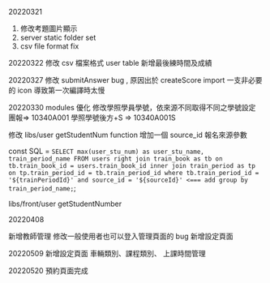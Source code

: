 20220321

1. 修改考題圖片顯示
2. server static folder set
3. csv file format fix

20220322
修改 csv 檔案格式
user table 新增最後練時間及成績

20220327
修改 submitAnswer bug , 原因出於 createScore import 一支非必要的 icon 導致第一次編譯時太慢

20220330
modules 優化
修改學照學員學號，依來源不同取得不同之學號設定
團報=> 10340A001
學照學號後方+S => 10340A001S

修改 libs/user getStudentNum function
增加一個 source_id 報名來源參數

const SQL = `SELECT max(user_stu_num) as user_stu_name, train_period_name FROM users right join train_book as tb on tb.train_book_id = users.train_book_id inner join train_period as tp on tp.train_period_id = tb.train_period_id where tb.train_period_id = '${trainPeriodId}' and source_id = '${sourceId}' <=== add group by train_period_name;`;

libs/front/user getStudentNumber

20220408

新增教師管理
修改一般使用者也可以登入管理頁面的 bug
新增設定頁面

20220509
新增設定頁面
車輛類別、課程類別、 上課時間管理

20220520
預約頁面完成
